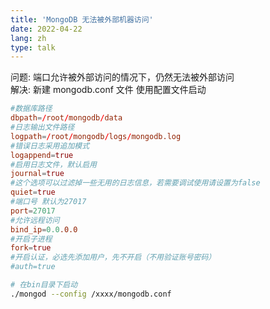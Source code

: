 ```yaml
---
title: 'MongoDB 无法被外部机器访问'
date: 2022-04-22
lang: zh
type: talk
---
```


问题: 端口允许被外部访问的情况下，仍然无法被外部访问<br />
解决: 新建 mongodb.conf 文件 使用配置文件启动

```conf
#数据库路径
dbpath=/root/mongodb/data
#日志输出文件路径
logpath=/root/mongodb/logs/mongodb.log
#错误日志采用追加模式
logappend=true
#启用日志文件，默认启用
journal=true
#这个选项可以过滤掉一些无用的日志信息，若需要调试使用请设置为false
quiet=true
#端口号 默认为27017
port=27017
#允许远程访问
bind_ip=0.0.0.0
#开启子进程
fork=true
#开启认证，必选先添加用户，先不开启（不用验证账号密码）
#auth=true

```

```bash
# 在bin目录下启动
./mongod --config /xxxx/mongodb.conf
```
